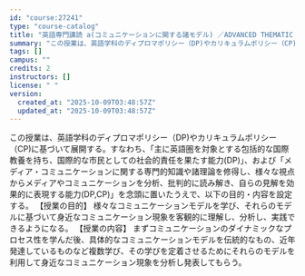 ```yaml
---
id: "course:27241"
type: "course-catalog"
title: "英語専門講読 a(コミュニケーションに関する諸モデル) ／ADVANCED THEMATIC READING (A)"
summary: "この授業は、英語学科のディプロマポリシー（DP)やカリキュラムポリシー（CP)に基づいて展開する。すなわち、「主に英語圏を対象とする包括的な国際教養を持ち、国際的な市民としての社会的責任を果たす能力(DP)」、および「メディア・コミュニケー…"
tags: []
campus: ""
credits: 2
instructors: []
license: " "
version:
  created_at: "2025-10-09T03:48:57Z"
  updated_at: "2025-10-09T03:48:57Z"
---
```


この授業は、英語学科のディプロマポリシー（DP)やカリキュラムポリシー（CP)に基づいて展開する。すなわち、「主に英語圏を対象とする包括的な国際教養を持ち、国際的な市民としての社会的責任を果たす能力(DP)」、および「メディア・コミュニケーションに関する専門的知識や諸理論を修得し、様々な視点からメディアやコミュニケーションを分析、批判的に読み解き、自らの見解を効果的に表現する能力(DP,CP)」を念頭に置いたうえで、以下の目的・内容を設定する。 【授業の目的】 様々なコミュニケーションモデルを学び、それらのモデルに基づいて身近なコミュニケーション現象を客観的に理解し、分析し、実践できるようになる。 【授業の内容】 まずコミュニケーションのダイナミックなプロセス性を学んだ後、具体的なコミュニケーションモデルを伝統的なもの、近年発達しているものなど複数学び、その学びを定着させるためにそれらのモデルを利用して身近なコミュニケーション現象を分析し発表してもらう。

